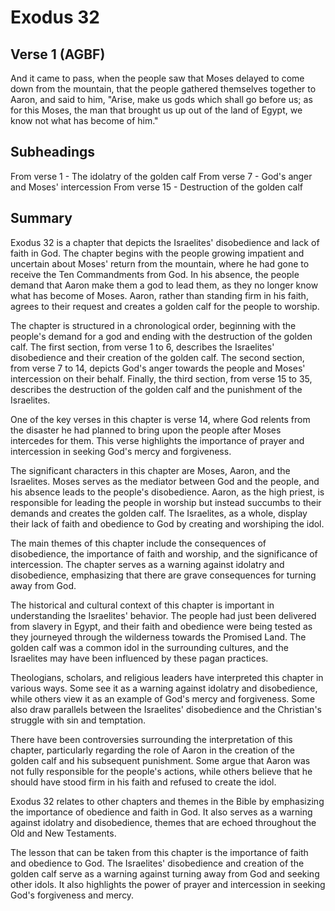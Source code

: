# Exodus 32

## Verse 1 (AGBF)

And it came to pass, when the people saw that Moses delayed to come down from the mountain, that the people gathered themselves together to Aaron, and said to him, "Arise, make us gods which shall go before us; as for this Moses, the man that brought us up out of the land of Egypt, we know not what has become of him."

## Subheadings

From verse 1 - The idolatry of the golden calf
From verse 7 - God's anger and Moses' intercession
From verse 15 - Destruction of the golden calf

## Summary

Exodus 32 is a chapter that depicts the Israelites' disobedience and lack of faith in God. The chapter begins with the people growing impatient and uncertain about Moses' return from the mountain, where he had gone to receive the Ten Commandments from God. In his absence, the people demand that Aaron make them a god to lead them, as they no longer know what has become of Moses. Aaron, rather than standing firm in his faith, agrees to their request and creates a golden calf for the people to worship.

The chapter is structured in a chronological order, beginning with the people's demand for a god and ending with the destruction of the golden calf. The first section, from verse 1 to 6, describes the Israelites' disobedience and their creation of the golden calf. The second section, from verse 7 to 14, depicts God's anger towards the people and Moses' intercession on their behalf. Finally, the third section, from verse 15 to 35, describes the destruction of the golden calf and the punishment of the Israelites.

One of the key verses in this chapter is verse 14, where God relents from the disaster he had planned to bring upon the people after Moses intercedes for them. This verse highlights the importance of prayer and intercession in seeking God's mercy and forgiveness.

The significant characters in this chapter are Moses, Aaron, and the Israelites. Moses serves as the mediator between God and the people, and his absence leads to the people's disobedience. Aaron, as the high priest, is responsible for leading the people in worship but instead succumbs to their demands and creates the golden calf. The Israelites, as a whole, display their lack of faith and obedience to God by creating and worshiping the idol.

The main themes of this chapter include the consequences of disobedience, the importance of faith and worship, and the significance of intercession. The chapter serves as a warning against idolatry and disobedience, emphasizing that there are grave consequences for turning away from God.

The historical and cultural context of this chapter is important in understanding the Israelites' behavior. The people had just been delivered from slavery in Egypt, and their faith and obedience were being tested as they journeyed through the wilderness towards the Promised Land. The golden calf was a common idol in the surrounding cultures, and the Israelites may have been influenced by these pagan practices.

Theologians, scholars, and religious leaders have interpreted this chapter in various ways. Some see it as a warning against idolatry and disobedience, while others view it as an example of God's mercy and forgiveness. Some also draw parallels between the Israelites' disobedience and the Christian's struggle with sin and temptation.

There have been controversies surrounding the interpretation of this chapter, particularly regarding the role of Aaron in the creation of the golden calf and his subsequent punishment. Some argue that Aaron was not fully responsible for the people's actions, while others believe that he should have stood firm in his faith and refused to create the idol.

Exodus 32 relates to other chapters and themes in the Bible by emphasizing the importance of obedience and faith in God. It also serves as a warning against idolatry and disobedience, themes that are echoed throughout the Old and New Testaments.

The lesson that can be taken from this chapter is the importance of faith and obedience to God. The Israelites' disobedience and creation of the golden calf serve as a warning against turning away from God and seeking other idols. It also highlights the power of prayer and intercession in seeking God's forgiveness and mercy.